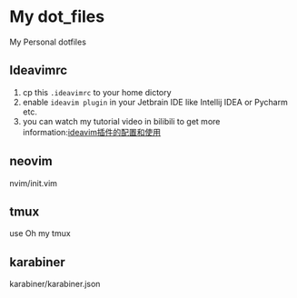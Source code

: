 # My dot_files
My Personal dotfiles

## Ideavimrc
1. cp this `.ideavimrc` to your home dictory 
2. enable `ideavim plugin` in your Jetbrain IDE like Intellij IDEA or Pycharm etc.
3. you can watch my tutorial video in bilibili to get more information:[ideavim插件的配置和使用](https://www.bilibili.com/video/BV1p541157Va)

## neovim
nvim/init.vim
## tmux

use Oh my tmux 

## karabiner

karabiner/karabiner.json


